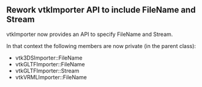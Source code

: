 ## Rework vtkImporter API to include FileName and Stream

vtkImporter now provides an API to specify FileName and Stream.

In that context the following members are now private (in the parent class):
 - vtk3DSImporter::FileName
 - vtkGLTFImporter::FileName
 - vtkGLTFImporter::Stream
 - vtkVRMLImporter::FileName
